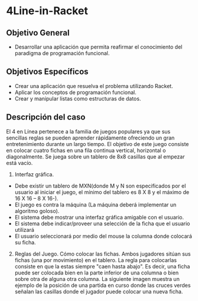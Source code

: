 # 4Line-in-Racket

## Objetivo General
* Desarrollar una aplicación que permita reafirmar el conocimiento del paradigma de programación
funcional.
## Objetivos Específicos
* Crear una aplicación que resuelva el problema utilizando Racket.
* Aplicar los conceptos de programación funcional.
* Crear y manipular listas como estructuras de datos. 

## Descripción del caso
El 4 en Línea pertenece a la familia de juegos populares ya que sus sencillas reglas se pueden aprender
rápidamente ofreciendo un gran entretenimiento durante un largo tiempo. El objetivo de este juego
consiste en colocar cuatro fichas en una fila continua vertical, horizontal o diagonalmente. Se juega
sobre un tablero de 8x8 casillas que al empezar está vacío.
1. Interfaz gráfica.
* Debe existir un tablero de MXN(donde M y N son especificados por el usuario al iniciar el
juego, el mínimo del tablero es 8 X 8 y el máximo de 16 X 16 – 8 X 16-).
* El juego es contra la máquina (La máquina deberá implementar un algoritmo goloso).
* El sistema debe mostrar una interfaz gráfica amigable con el usuario.
* El sistema debe indicar/proveer una selección de la ficha que el usuario utilizará
* El usuario seleccionará por medio del mouse la columna donde colocará su ficha.
2. Reglas del Juego.
Cómo colocar las fichas. Ambos jugadores sitúan sus fichas (una por movimiento) en el tablero.
La regla para colocarlas consiste en que la estas siempre "caen hasta abajo". Es decir, una ficha
puede ser colocada bien en la parte inferior de una columna o bien sobre otra de alguna otra
columna. La siguiente imagen muestra un ejemplo de la posición de una partida en curso donde
las cruces verdes señalan las casillas donde el jugador puede colocar una nueva ficha.
